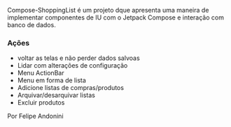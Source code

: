 Compose-ShoppingList é um projeto dque apresenta uma maneira de implementar componentes de IU com o Jetpack Compose e interação com banco de dados.

### Ações
* voltar as telas e não perder dados salvoas
* Lidar com alterações de configuração
* Menu ActionBar
* Menu em forma de lista
* Adicione listas de compras/produtos
* Arquivar/desarquivar listas
* Excluir produtos

Por Felipe Andonini
